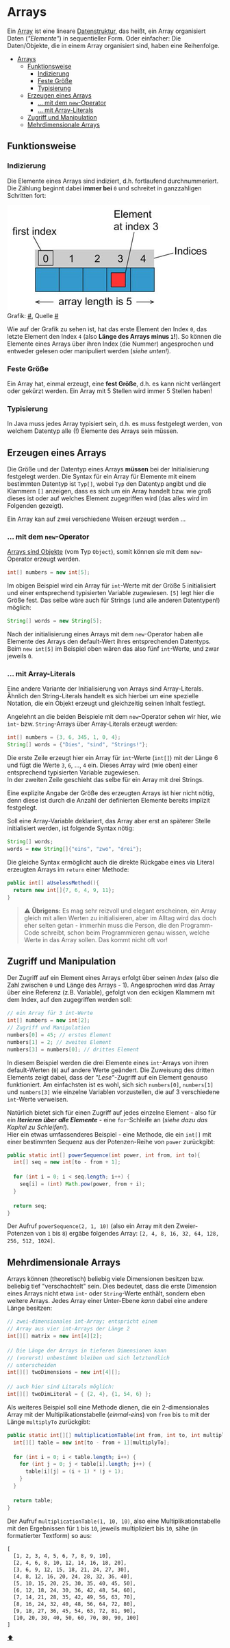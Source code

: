 # Arrays

Ein [Array](https://de.wikipedia.org/wiki/Feld_(Datentyp)) ist eine lineare [Datenstruktur](https://de.wikipedia.org/wiki/Datenstruktur), das heißt, ein Array organisiert Daten (_"Elemente"_) in sequentieller Form. Oder einfacher: Die Daten/Objekte, die in einem Array organisiert sind, haben eine Reihenfolge.  

- [Arrays](#arrays)
  - [Funktionsweise](#funktionsweise)
    - [Indizierung](#indizierung)
    - [Feste Größe](#feste-gr%c3%b6%c3%9fe)
    - [Typisierung](#typisierung)
  - [Erzeugen eines Arrays](#erzeugen-eines-arrays)
    - [... mit dem `new`-Operator](#mit-dem-new-operator)
    - [... mit Array-Literals](#mit-array-literals)
  - [Zugriff und Manipulation](#zugriff-und-manipulation)
  - [Mehrdimensionale Arrays](#mehrdimensionale-arrays)

## Funktionsweise

### Indizierung
Die Elemente eines Arrays sind indiziert, d.h. fortlaufend durchnummeriert. Die Zählung beginnt dabei **immer bei** `0` und schreitet in ganzzahligen Schritten fort:

![array](../assets/images/array.jpeg)  
Grafik: [#](../assets/images/array.jpeg), Quelle [#](https://javatutorial.net/java-array)

Wie auf der Grafik zu sehen ist, hat das erste Element den Index `0`, das letzte Element den Index `4` (also **Länge des Arrays minus `1`!**). So können die Elemente eines Arrays über ihren Index (die Nummer) angesprochen und entweder gelesen oder manipuliert werden (_siehe unten!_).

### Feste Größe
Ein Array hat, einmal erzeugt, eine **fest Größe**, d.h. es kann nicht verlängert oder gekürzt werden. Ein Array mit 5 Stellen wird immer 5 Stellen haben!

### Typisierung
In Java muss jedes Array typisiert sein, d.h. es muss festgelegt werden, von welchem Datentyp alle (!) Elemente des Arrays sein müssen.


## Erzeugen eines Arrays

Die Größe und der Datentyp eines Arrays **müssen** bei der Initialisierung festgelegt werden. Die Syntax für ein Array für Elemente mit einem bestimmten Datentyp ist `Typ[]`, wobei `Typ` den Datentyp angibt und die Klammern `[]` anzeigen, dass es sich um ein Array handelt bzw. wie groß dieses ist oder auf welches Element zugegriffen wird (das alles wird im Folgenden gezeigt).

Ein Array kan auf zwei verschiedene Weisen erzeugt werden ...

### ... mit dem `new`-Operator

[Arrays sind Objekte](https://docs.oracle.com/javase/specs/jls/se8/html/jls-10.html) (vom Typ `Object`), somit können sie mit dem `new`-Operator erzeugt werden.

```java
int[] numbers = new int[5];
```

Im obigen Beispiel wird ein Array für `int`-Werte mit der Größe 5 initialisiert und einer entsprechend typisierten Variable zugewiesen. `[5]` legt hier die Größe fest. Das selbe wäre auch für Strings (und alle anderen Datentypen!) möglich:

```java
String[] words = new String[5];
```

Nach der initialisierung eines Arrays mit dem `new`-Operator haben alle Elemente des Arrays den default-Wert ihres entsprechenden Datentyps. Beim `new int[5]` im Beispiel oben wären das also fünf `int`-Werte, und zwar jeweils `0`.

### ... mit Array-Literals

Eine andere Variante der Initialisierung von Arrays sind Array-Literals. Ähnlich den String-Literals handelt es sich hierbei um eine spezielle Notation, die ein Objekt erzeugt und gleichzeitig seinen Inhalt festlegt.

Angelehnt an die beiden Beispiele mit dem `new`-Operator sehen wir hier, wie `ìnt`- bzw. `String`-Arrays über Array-Literals erzeugt werden:

```java
int[] numbers = {3, 6, 345, 1, 0, 4};
String[] words = {"Dies", "sind", "Strings!"};
```

Die erste Zeile erzeugt hier ein Array für `int`-Werte (`int[]`) mit der Länge 6 und fügt die Werte `3`, `6`, ..., `4` ein. Dieses Array wird (wie oben) einer entsprechend typisierten Variable zugewiesen.  
In der zweiten Zeile geschieht das selbe für ein Array mit drei Strings.

Eine explizite Angabe der Größe des erzeugten Arrays ist hier nicht nötig, denn diese ist durch die Anzahl der definierten Elemente bereits implizit festgelegt.

Soll eine Array-Variable deklariert, das Array aber erst an späterer Stelle initialisiert werden, ist folgende Syntax nötig:

``` java
String[] words;
words = new String[]{"eins", "zwo", "drei"};
```

Die gleiche Syntax ermöglicht auch die direkte Rückgabe eines via Literal erzeugten Arrays im `return` einer Methode:

``` java
public int[] aUselessMethod(){
  return new int[]{7, 6, 4, 9, 11};
}
```

> :warning: **Übrigens:** Es mag sehr reizvoll und elegant erscheinen, ein Array gleich mit allen Werten zu initialisieren, aber im Alltag wird das doch eher selten getan - immerhin muss die Person, die den Programm-Code schreibt, schon beim Programmieren genau wissen, welche Werte in das Array sollen. Das kommt nicht oft vor!


## Zugriff und Manipulation

Der Zugriff auf ein Element eines Arrays erfolgt über seinen _Index_ (also die Zahl zwischen `0` und Länge des Arrays - 1). Angesprochen wird das Array über eine Referenz (z.B. Variable), gefolgt von den eckigen Klammern mit dem Index, auf den zugegriffen werden soll:

```java
// ein Array für 3 int-Werte
int[] numbers = new int[2];
// Zugriff und Manipulation
numbers[0] = 45; // erstes Element
numbers[1] = 2; // zweites Element
numbers[3] = numbers[0]; // drittes Element
```

In diesem Beispiel werden die drei Elemente eines `int`-Arrays von ihren default-Werten (`0`) auf andere Werte geändert. Die Zuweisung des dritten Elements zeigt dabei, dass der _"Lese"_-Zugriff auf ein Element genauso funktioniert. Am einfachsten ist es wohl, sich sich `numbers[0]`, `numbers[1]` und `numbers[3]` wie einzelne Variablen vorzustellen, die auf 3 verschiedene `int`-Werte verweisen. 

Natürlich bietet sich für einen Zugriff auf jedes einzelne Element - also für ein _**Iterieren über alle Elemente**_ - eine `for`-Schleife an (_siehe dazu das Kapitel zu Schleifen!_).  
Hier ein etwas umfassenderes Beispiel - eine Methode, die ein `int[]` mit einer bestimmten Sequenz aus der Potenzen-Reihe von `power` zurückgibt:

``` java
public static int[] powerSequence(int power, int from, int to){
  int[] seq = new int[to - from + 1];

  for (int i = 0; i < seq.length; i++) {
    seq[i] = (int) Math.pow(power, from + i);
  }

  return seq;
}
```

Der Aufruf `powerSequence(2, 1, 10)` (also ein Array mit den Zweier-Potenzen von `1` bis `8`) ergäbe folgendes Array: `[2, 4, 8, 16, 32, 64, 128, 256, 512, 1024]`.


## Mehrdimensionale Arrays

Arrays können (theoretisch) beliebig viele Dimensionen besitzen bzw. beliebig tief "verschachtelt" sein. Dies bedeutet, dass die erste Dimension eines Arrays nicht etwa `int`- oder `String`-Werte enthält, sondern eben weitere Arrays. Jedes Array einer Unter-Ebene _kann_ dabei eine andere Länge besitzen:

```java
// zwei-dimensionales int-Array; entspricht einem
// Array aus vier int-Arrays der Länge 2
int[][] matrix = new int[4][2];

// Die Länge der Arrays in tieferen Dimensionen kann
// (vorerst) unbestimmt bleiben und sich letztendlich
// unterscheiden
int[][] twoDimensions = new int[4][];

// auch hier sind Litarals möglich:
int[][] twoDimLiteral = { {2, 4}, {1, 54, 6} };
```

Als weiteres Beispiel soll eine Methode dienen, die ein 2-dimensionales Array mit der Multiplikationstabelle (_einmal-eins_) von `from` bis `to` mit der Länge `multiplyTo` zurückgibt:

``` java
public static int[][] multiplicationTable(int from, int to, int multiplyTo){
  int[][] table = new int[to - from + 1][multiplyTo];
  
  for (int i = 0; i < table.length; i++) {
    for (int j = 0; j < table[i].length; j++) {
      table[i][j] = (i + 1) * (j + 1);
    }
  }
  
  return table;
}
```

Der Aufruf `multiplicationTable(1, 10, 10)`, also eine Multiplikationstabelle mit den Ergebnissen für `1` bis `10`, jeweils multipliziert bis `10`, sähe (in formatierter Textform) so aus:

```
[
  [1, 2, 3, 4, 5, 6, 7, 8, 9, 10],
  [2, 4, 6, 8, 10, 12, 14, 16, 18, 20],
  [3, 6, 9, 12, 15, 18, 21, 24, 27, 30],
  [4, 8, 12, 16, 20, 24, 28, 32, 36, 40],
  [5, 10, 15, 20, 25, 30, 35, 40, 45, 50],
  [6, 12, 18, 24, 30, 36, 42, 48, 54, 60],
  [7, 14, 21, 28, 35, 42, 49, 56, 63, 70],
  [8, 16, 24, 32, 40, 48, 56, 64, 72, 80],
  [9, 18, 27, 36, 45, 54, 63, 72, 81, 90],
  [10, 20, 30, 40, 50, 60, 70, 80, 90, 100]
]

```


<!-- Dieser Link sollte am Ende der Datei stehen! -->
<a class="top-link" href="#">:arrow_up:</a>